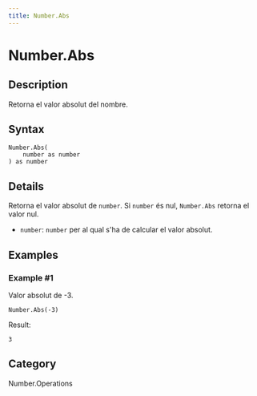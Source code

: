 ```yaml
---
title: Number.Abs
---
```


# Number.Abs


## Description

Retorna el valor absolut del nombre.


## Syntax

```powerquery
Number.Abs(
    number as number
) as number
```


## Details

Retorna el valor absolut de <code>number</code>. Si <code>number</code> és nul, <code>Number.Abs</code> retorna el valor nul.    <ul>        <li><code>number</code>: <code>number</code> per al qual s'ha de calcular el valor absolut.</li>      </ul>


## Examples

### Example #1 
Valor absolut de -3.
```powerquery
Number.Abs(-3)
```

Result: 
```powerquery
3
```




## Category
Number.Operations
